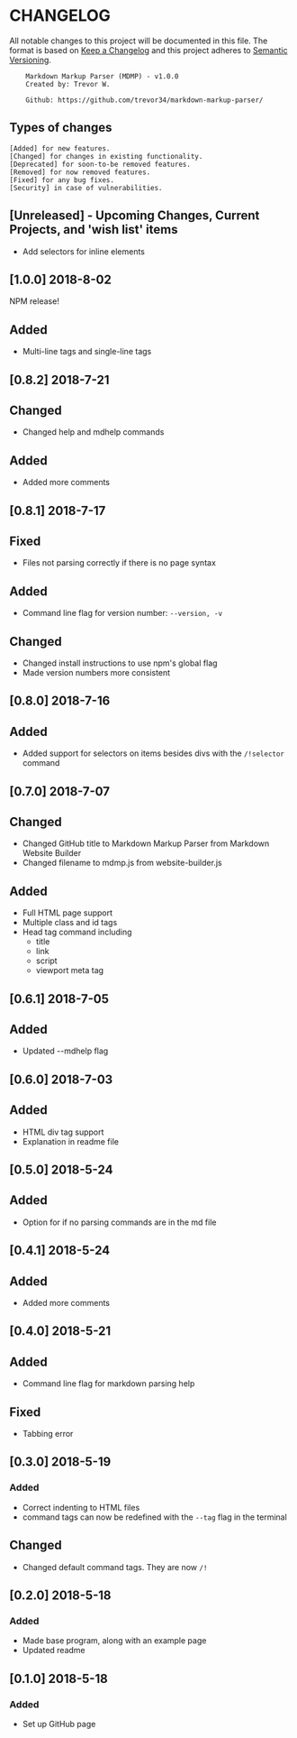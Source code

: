 # CHANGELOG
All notable changes to this project will be documented in this file. The format is based on [Keep a Changelog](https://keepachangelog.com/en/1.0.0/) and this project adheres to [Semantic Versioning](https://semver.org/spec/v2.0.0.html).


		Markdown Markup Parser (MDMP) - v1.0.0
		Created by: Trevor W.

		Github: https://github.com/trevor34/markdown-markup-parser/

## Types of changes
    [Added] for new features.
    [Changed] for changes in existing functionality.
    [Deprecated] for soon-to-be removed features.
    [Removed] for now removed features.
    [Fixed] for any bug fixes.
    [Security] in case of vulnerabilities.


## [Unreleased] - Upcoming Changes, Current Projects, and 'wish list' items
- Add selectors for inline elements

## [1.0.0] 2018-8-02
NPM release!
## Added
- Multi-line tags and single-line tags
## [0.8.2] 2018-7-21
## Changed
- Changed help and mdhelp commands
## Added
- Added more comments
## [0.8.1] 2018-7-17
## Fixed
- Files not parsing correctly if there is no page syntax
## Added
- Command line flag for version number: `--version, -v`
## Changed
- Changed install instructions to use npm's global flag
- Made version numbers more consistent
## [0.8.0] 2018-7-16
## Added
- Added support for selectors on items besides divs with the `/!selector` command
## [0.7.0] 2018-7-07
## Changed
- Changed GitHub title to Markdown Markup Parser from Markdown Website Builder
- Changed filename to mdmp.js from website-builder.js
## Added
- Full HTML page support
- Multiple class and id tags
- Head tag command including
	- title
	- link
	- script
	- viewport meta tag

## [0.6.1] 2018-7-05
## Added
- Updated --mdhelp flag
## [0.6.0] 2018-7-03
## Added
- HTML div tag support
- Explanation in readme file
## [0.5.0] 2018-5-24
## Added
- Option for if no parsing commands are in the md file
## [0.4.1] 2018-5-24
## Added
- Added more comments
## [0.4.0] 2018-5-21
## Added
- Command line flag for markdown parsing help
## Fixed
- Tabbing error
## [0.3.0] 2018-5-19
### Added
- Correct indenting to HTML files
- command tags can now be redefined with the `--tag` flag in the terminal
## Changed
- Changed default command tags. They are now `/!`
## [0.2.0] 2018-5-18
### Added
- Made base program, along with an example page
- Updated readme
## [0.1.0] 2018-5-18
### Added
- Set up GitHub page
